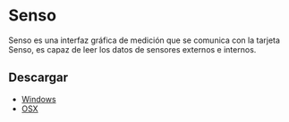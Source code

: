 # Senso
Senso es una interfaz gráfica de medición que se comunica con la tarjeta Senso, es capaz de leer los datos de sensores externos e internos.

## Descargar

* [Windows](https://github.com/firstmakers/senso/blob/master/installers/windows/Senso.exe?raw=true) 
* [OSX](https://github.com/firstmakers/senso/blob/master/installers/macosx/Senso-1.0.dmg?raw=true)
